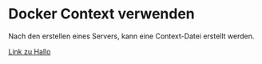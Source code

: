 # Docker Context verwenden

Nach den erstellen eines Servers, kann eine Context-Datei erstellt werden.

[Link zu Hallo](hallo.md)
